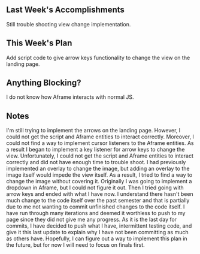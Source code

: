 ## Last Week's Accomplishments

Still trouble shooting view change implementation.

## This Week's Plan

Add script code to give arrow keys functionality to change the view on the landing page.

## Anything Blocking?

I do not know how Aframe interacts with normal JS.

## Notes
I'm still trying to implement the arrows on the landing page. However, I could not get the script and Aframe entities to interact correctly. Moreover, I could not find a way to implement cursor listeners to the Aframe entities. As a result I began to implement a key listener for arrow keys to change the view. Unfortunately, I could not get the script and Aframe entities to interact correctly and did not have enough time to trouble shoot.
I had previously implemented an overlay to change the image, but adding an overlay to the image itself would impede the view itself. As a result, I tried to find a way to change the image without covering it. Originally I was going to implement a dropdown in Aframe, but I could not figure it out. Then I tried going with arrow keys and ended with what I have now. I understand there hasn't been much change to the code itself over the past semester and that is partially due to me not wanting to commit unfinished changes to the code itself. I have run through many iterations and deemed it worthless to push to my page since they did not give me any progress. As it is the last day for commits, I have decided to push what I have, intermittent testing code, and give it this last update to explain why I have not been committing as much as others have. Hopefully, I can figure out a way to implement this plan in the future, but for now I will need to focus on finals first.

